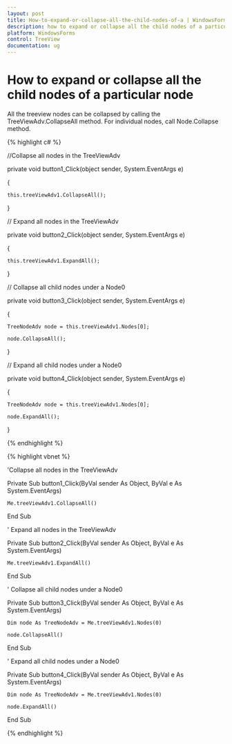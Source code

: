 ```yaml
---
layout: post
title: How-to-expand-or-collapse-all-the-child-nodes-of-a | WindowsForms | Syncfusion
description: how to expand or collapse all the child nodes of a particular node
platform: WindowsForms
control: TreeView 
documentation: ug
---
```


# How to expand or collapse all the child nodes of a particular node

All the treeview nodes can be collapsed by calling the TreeViewAdv.CollapseAll method. For individual nodes, call Node.Collapse method.

{% highlight c# %}



//Collapse all nodes in the TreeViewAdv

private void button1_Click(object sender, System.EventArgs e)

{

    this.treeViewAdv1.CollapseAll();

}

// Expand all nodes in the TreeViewAdv

private void button2_Click(object sender, System.EventArgs e)

{

    this.treeViewAdv1.ExpandAll();

}

// Collapse all child nodes under a Node0

private void button3_Click(object sender, System.EventArgs e)

{

    TreeNodeAdv node = this.treeViewAdv1.Nodes[0];

    node.CollapseAll();

}

// Expand all child nodes under a Node0

private void button4_Click(object sender, System.EventArgs e)

{

    TreeNodeAdv node = this.treeViewAdv1.Nodes[0];

    node.ExpandAll();

}

{% endhighlight %}

{% highlight vbnet %}



'Collapse all nodes in the TreeViewAdv

Private Sub button1_Click(ByVal sender As Object, ByVal e As System.EventArgs)

    Me.treeViewAdv1.CollapseAll()

End Sub



' Expand all nodes in the TreeViewAdv

Private Sub button2_Click(ByVal sender As Object, ByVal e As System.EventArgs)

    Me.treeViewAdv1.ExpandAll()

End Sub



' Collapse all child nodes under a Node0

Private Sub button3_Click(ByVal sender As Object, ByVal e As System.EventArgs)

    Dim node As TreeNodeAdv = Me.treeViewAdv1.Nodes(0)

    node.CollapseAll()

End Sub



' Expand all child nodes under a Node0

Private Sub button4_Click(ByVal sender As Object, ByVal e As System.EventArgs)

    Dim node As TreeNodeAdv = Me.treeViewAdv1.Nodes(0)

    node.ExpandAll()

End Sub

{% endhighlight %}

